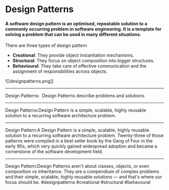 # Design Patterns
#### A software design pattern is an optimised, repeatable solution to a commonly occurring problem in software engineering. It is a template for solving a problem that can be used in many different situations.

There are three types of design pattern

-   **Creational**: They provide object instantiation mechanisms.
-   **Structural**: They focus on object composition into bigger structures.
-   **Behavioural**: They take care of effective communication and the assignment of responsibilities across objects.



![[designpatterns.png]]
***
Design Patterns:  Design Patterns describe problems and solutions.

  <hr>

Desgn Patterns:Design Pattern is a simple, scalable, highly reusable solution to a recurring software architecture problem.

  <hr>

Design Pattern:A Design Pattern is a simple, scalable, highly reusable solution to a recurring software architecture problem. Twenty-three of those patterns were compiled in a best seller book by the Gang of Four in the early 90s, which very quickly gained widespread adoption and became a cornerstone of the software development field.

  <hr>

Design Pattern:Design Patterns aren't about classes, objects, or even composition vs inheritance. They are a compendium of complex problems and their simple, scalable, highly reusable solutions — and that's where our focus should be.
#designpatterns
#creational
#structural
#behavoural

